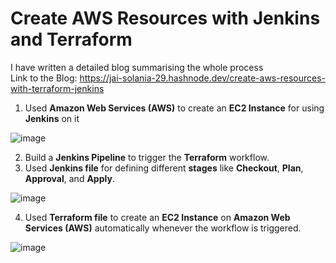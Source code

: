 # Create AWS Resources with Jenkins and Terraform

I have written a detailed blog summarising the whole process <br>
Link to the Blog: https://jai-solania-29.hashnode.dev/create-aws-resources-with-terraform-jenkins

1. Used **Amazon Web Services (AWS)** to create an **EC2 Instance** for using **Jenkins** on it

![image](https://github.com/Jai-Solania-29/Terraform-Jenkins-AWS/assets/90816300/eafb53ca-fcaf-45c3-a427-3b17c1b76c47)

2. Build a **Jenkins Pipeline** to trigger the **Terraform** workflow.
3. Used **Jenkins file** for defining different **stages** like **Checkout**, **Plan**, **Approval**, and **Apply**.

![image](https://github.com/Jai-Solania-29/Terraform-Jenkins-AWS/assets/90816300/7b06aefe-6441-43c3-9797-c3eeb37e89ac)

4. Used **Terraform file** to create an **EC2 Instance** on **Amazon Web Services (AWS)** automatically whenever the workflow is triggered.

![image](https://github.com/Jai-Solania-29/Terraform-Jenkins-AWS/assets/90816300/54458adc-db37-423b-95f7-cf488aa566c4)

